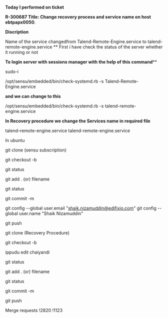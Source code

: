 **Today I performed on ticket**

**R-300687 
Title: Change recovery process and service name on host ebtpapx0050**.

**Discription**

Name of the service changedfrom Talend-Remote-Engine.service to talend-remote-engine.service
**
First i have check the status of the server whether it running or not

**To login server with sessions manager with the help of this command****

sudo-i 

/opt/sensu/embedded/bin/check-systemd.rb -s Talend-Remote-Engine.service


**and we can change to this**

/opt/sensu/embedded/bin/check-systemd.rb -s talend-remote-engine.service


**In Recovery procedure we change the Services name in required file**
 

talend-remote-engine.service
talend-remote-engine.service


In ubuntu 

git clone (sensu subscription)

git checkout -b <branchname> 
 
git status
 
git add . (or) filename
 
git status
 
git commit -m <commit name>

git config --global user.email "shaik.nizamuddin@edifixio.com"
git config --global user.name "Shaik Nizamuddin"
 
git push



git clone (Recovery Procedure)
 
git checkout -b <branchname> 
 
ippudu edit chaiyandi
 
git status
 
git add . (or) filename
 
git status
 
git commit -m <commit name>
 
git push


Merge requests !2820
               !1123